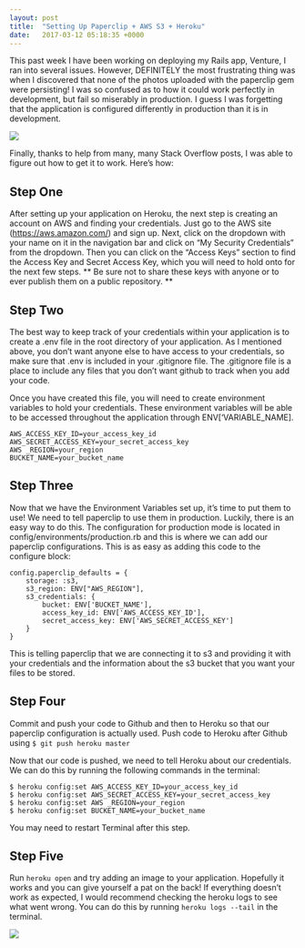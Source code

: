 ```yaml
---
layout: post
title:  "Setting Up Paperclip + AWS S3 + Heroku"
date:   2017-03-12 05:18:35 +0000
---
```



This past week I have been working on deploying my Rails app, Venture, I ran into several issues. However, DEFINITELY the most frustrating thing was when I discovered that none of the photos uploaded with the paperclip gem were persisting! I was so confused as to how it could work perfectly in development, but fail so miserably in production. I guess I was forgetting that the application is configured differently in production than it is in development. 

![](http://i.giphy.com/zPOErRpLtHWbm.gif)

Finally, thanks to help from many, many Stack Overflow posts, I was able to figure out how to get it to work. Here’s how:

## Step One
After setting up your application on Heroku, the next step is creating an account on AWS and finding your credentials.  Just go to the AWS site (https://aws.amazon.com/) and sign up. Next, click on the dropdown with your name on it in the navigation bar and click on “My Security Credentials” from the dropdown. Then you can click on the “Access Keys” section to find the Access Key and Secret Access Key, which you will need to hold onto for the next few steps. ** Be sure not to share these keys with anyone or to ever publish them on a public repository.
**
## Step Two
The best way to keep track of your credentials within your application is to create a .env file in the root directory of your application. As I mentioned above, you don’t want anyone else to have access to your credentials, so make sure that .env is included in your .gitignore file. The .gitignore file is a place to include any files that you don’t want github to track when you add your code.

Once you have created this file, you will need to create environment variables to hold your credentials. These environment variables will be able to be accessed throughout the application through ENV[‘VARIABLE_NAME].

```
AWS_ACCESS_KEY_ID=your_access_key_id
AWS_SECRET_ACCESS_KEY=your_secret_access_key
AWS _REGION=your_region
BUCKET_NAME=your_bucket_name
```

## Step Three
Now that we have the Environment Variables set up, it’s time to put them to use! We need to tell paperclip to use them in production. Luckily, there is an easy way to do this. The configuration for production mode is located in config/environments/production.rb and this is where we can add our paperclip configurations. This is as easy as adding this code to the configure block:

```
config.paperclip_defaults = {
	storage: :s3,
	s3_region: ENV["AWS_REGION"],
	s3_credentials: {
		bucket: ENV['BUCKET_NAME'],
		access_key_id: ENV['AWS_ACCESS_KEY_ID'],
		secret_access_key: ENV['AWS_SECRET_ACCESS_KEY']
	}
}
```

This is telling paperclip that we are connecting it to s3 and providing it with your credentials and the information about the s3 bucket that you want your files to be stored.

## Step Four

Commit and push your code to Github and then to Heroku so that our paperclip configuration is actually used. Push code to Heroku after Github using
`$ git push heroku master`

Now that our code is pushed, we need to tell Heroku about our credentials. We can do this by running the following commands in the terminal:

```
$ heroku config:set AWS_ACCESS_KEY_ID=your_access_key_id
$ heroku config:set AWS_SECRET_ACCESS_KEY=your_secret_access_key
$ heroku config:set AWS _REGION=your_region
$ heroku config:set BUCKET_NAME=your_bucket_name
```

You may need to restart Terminal after this step.


## Step Five

Run `heroku open` and try adding an image to your application. Hopefully it works and you can give yourself a pat on the back! If everything doesn’t work as expected, I would recommend checking the heroku logs to see what went wrong. You can do this by running `heroku logs --tail` in the terminal.

![](http://i.giphy.com/O1ibc4PRxKwrS.gif)


